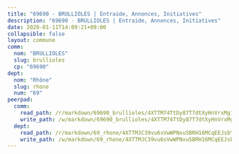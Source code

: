 ```yaml
---
title: "69690 - BRULLIOLES | Entraide, Annonces, Initiatives"
description: "69690 - BRULLIOLES | Entraide, Annonces, Initiatives"
date: 2020-01-11T14:09:21+09:00
collapsible: false
layout: commune
comm:
  nom: "BRULLIOLES"
  slug: brullioles
  cp: "69690"
dept:
  nom: "Rhône"
  slug: rhone
  num: "69"
peerpad:
  comm:
    read_path: /r/markdown/69690_brullioles/4XTTM74TtDy87T7dtXyHnVrxMg1eE226sKKYsbZHwjfr9CeTs
    write_path: /w/markdown/69690_brullioles/4XTTM74TtDy87T7dtXyHnVrxMg1eE226sKKYsbZHwjfr9CeTs-K3TgUDGTWXc828aZfupLUSmq38oDgiMUzPiNRmZtmejkGCbjYi6sEm6JKDdGyj3ybdX32y3oHWWtCEDfDr3i2HPBY8ZZbHCmin2GdHSRa3E4C71dHsaoDEgPbwzJd56oqh9jfXNR
  dept:
    read_path: /r/markdown/69_rhone/4XTTMJC39vu6sVwWPNxu5BRH16MCqEEJsbYu4RNyAxnNmNtVW
    write_path: /w/markdown/69_rhone/4XTTMJC39vu6sVwWPNxu5BRH16MCqEEJsbYu4RNyAxnNmNtVW-K3TgUzVUEXrXvc8NoaD9JfiBpc5MBFP7KZFqLEsm11xqJDEwSVMy7UACp2eYMzek3K6y2WLoyzq5xdKMZeizKNpfHbUBgJcoYSqfidBaPx8RcTCPmdCXhdgeLZLEYHVco5fHD6Pz
---
```


